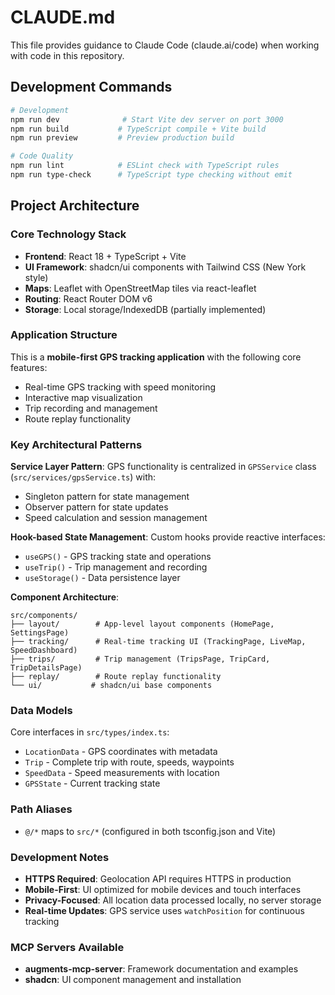 # CLAUDE.md

This file provides guidance to Claude Code (claude.ai/code) when working with code in this repository.

## Development Commands

```bash
# Development
npm run dev              # Start Vite dev server on port 3000
npm run build           # TypeScript compile + Vite build
npm run preview         # Preview production build

# Code Quality
npm run lint            # ESLint check with TypeScript rules
npm run type-check      # TypeScript type checking without emit
```

## Project Architecture

### Core Technology Stack
- **Frontend**: React 18 + TypeScript + Vite
- **UI Framework**: shadcn/ui components with Tailwind CSS (New York style)
- **Maps**: Leaflet with OpenStreetMap tiles via react-leaflet
- **Routing**: React Router DOM v6
- **Storage**: Local storage/IndexedDB (partially implemented)

### Application Structure
This is a **mobile-first GPS tracking application** with the following core features:
- Real-time GPS tracking with speed monitoring
- Interactive map visualization
- Trip recording and management
- Route replay functionality

### Key Architectural Patterns

**Service Layer Pattern**: GPS functionality is centralized in `GPSService` class (`src/services/gpsService.ts`) with:
- Singleton pattern for state management
- Observer pattern for state updates
- Speed calculation and session management

**Hook-based State Management**: Custom hooks provide reactive interfaces:
- `useGPS()` - GPS tracking state and operations
- `useTrip()` - Trip management and recording
- `useStorage()` - Data persistence layer

**Component Architecture**:
```
src/components/
├── layout/        # App-level layout components (HomePage, SettingsPage)
├── tracking/      # Real-time tracking UI (TrackingPage, LiveMap, SpeedDashboard)
├── trips/         # Trip management (TripsPage, TripCard, TripDetailsPage)
├── replay/        # Route replay functionality
└── ui/           # shadcn/ui base components
```

### Data Models
Core interfaces in `src/types/index.ts`:
- `LocationData` - GPS coordinates with metadata
- `Trip` - Complete trip with route, speeds, waypoints
- `SpeedData` - Speed measurements with location
- `GPSState` - Current tracking state

### Path Aliases
- `@/*` maps to `src/*` (configured in both tsconfig.json and Vite)

### Development Notes
- **HTTPS Required**: Geolocation API requires HTTPS in production
- **Mobile-First**: UI optimized for mobile devices and touch interfaces
- **Privacy-Focused**: All location data processed locally, no server storage
- **Real-time Updates**: GPS service uses `watchPosition` for continuous tracking

### MCP Servers Available
- **augments-mcp-server**: Framework documentation and examples
- **shadcn**: UI component management and installation